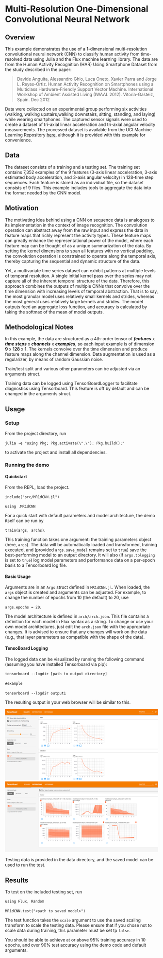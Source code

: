 # Multi-Resolution One-Dimensional Convolutional Neural Network
## Overview

This example demonstrates the use of a 1-dimensional multi-resolution convolutional neural network (CNN) to classify human activity from time-resolved data using Julia and the Flux machine learning library.  The data are from the Human Activity Recognition (HAR) Using Smartphone Dataset from the study described in the paper:
> Davide Anguita, Alessandro Ghio, Luca Oneto, Xavier Parra and Jorge L. Reyes-Ortiz. Human Activity Recognition on Smartphones using a Multiclass Hardware-Friendly Support Vector Machine. International Workshop of Ambient Assisted Living (IWAAL 2012). Vitoria-Gasteiz, Spain. Dec 2012

Data were collected on an experimental group performing six activities (walking, walking upstairs,walking downstairs, sitting, standing, and laying) while wearing smartphones.  The captured sensor signals were used to create a dataset of tri-axial linear acceleration and tri-axial angular velocity measurements.  The processed dataset is available from the UCI Machine Learning Repository [here](https://archive.ics.uci.edu/ml/datasets/human+activity+recognition+using+smartphones), although
it is provided with this example for convenience.

## Data

The dataset consists of a training and a testing set.  The training set contains 7,352 examples of the 9 features (3-axis linear acceleration, 3-axis estimated body acceleration, and 3-axis angular velocity) in 128-time step sequences.  Each feature is stored as an individual file, so the dataset consists of 9 files.  This example includes tools to aggregate the data into the format needed by the 
CNN model.

## Motivation

The motivating idea behind using a CNN on sequence data is analogous to its implementation in the context of image recognition.  The convolution operation can abstract away from the raw input and express the data in feature maps that richly represent the activity types.  These feature maps can greatly enhance the representational power of the model, where each feature map can be thought of as a unique summarization of the data.  By setting the kernel dimensions to span all features with no vertical padding, the convolution operation is constrained to operate along the temporal axis, thereby capturing the sequential and dynamic structure of the data.

Yet, a multivariate time series dataset can exhibit patterns at multiple levels of temporal resolution.  A single initial kernel pass over the series may not capture all of the inherent temporal structure of the data.  Therefore, this approach combines the outputs of multiple CNNs that convolve over the time dimension with increasing levels of temporal abstraction.  That is to say, the most granular model uses relatively small kernels and strides, whereas the most general uses relatively large kernels and strides.  The model outputs feed an aggregate loss function, and accuracy is calculated by taking the softmax of the mean of model outputs.

## Methodological Notes

In this example, the data are structured as a 4th-order tensor of ***features*** x ***time steps*** x ***channels*** x ***examples***, so each input example is of dimension **9** x **128** x **1**. The kernels convolve over the time dimension and produce feature maps along the channel dimension.  Data augmentation is used as a regularizer, by means of random Gaussian noise.

Train/test split and various other parameters can be adjusted via an arguments struct.

Training data can be logged using
TensorBoardLogger to facilitate diagnostics using Tensorboard.  This feature is off by default and can be changed in the arguments struct.

## Usage

### Setup

From the project directory, run

`julia -e "using Pkg; Pkg.activate(\".\"); Pkg.build();"`

 to activate the project and install all dependencies.

### Running the demo

#### Quickstart

From the REPL, load the project.

`include("src/MR1dCNN.jl")`

`using .MR1dCNN`

For a quick start with default parameters and model architecture, the demo itself can be run by 

`train(args, archs)`.

This training function takes one argument: the training parameters object (here, `args`). 
The data will be automatically loaded and transformed, training executed, and (provided `args.save_model` remains set to `true`) save the best-performing model to an output directory.  It will also (if `args.tblogging` is set to `true`) log model parameters and performance data on a per-epoch basis to a Tensorboard log file.

#### Basic Usage

Arguments are in an `Args` struct defined in `MR1dCNN.jl`.  When loaded, the `args` object is created and arguments can be adjusted.  For example, to change the number of epochs from 10 (the default) to 20, use

`args.epochs = 20`.

The model architecture is defined in ```arch/arch.json```.  This file contains a definition for each model in Flux syntax as a string.  To change or use your own model architectures, just edit the ```arch.json``` file with the appropriate changes.  It is advised to ensure that any changes will work on the data (e.g., that layer parameters as compatible with the shape of the data).

#### TensoBoard Logging

The logged data can be visualized by running the following command (assuming you have installed Tensorboard via pip):
```
tensorboard --logdir [path to output directory]

#example

tensorboard --logdir output1
```
The resulting output in your web browser will be similar to this.

![img1](img/tensorboard_img.PNG)
![img2](img/tnsorboard1_img2.PNG)

Testing data is provided in the data directory, and the saved model can be used to run the test.

## Results

To test on the included testing set, run

 ```
using Flux, Random

MR1dCNN.test("<path to saved model>")
```
The test function takes the ```scale``` argument to use the saved scaling transform to scale the testing data. Please ensure that if you chose not to scale data during training, this parameter must be set tp ```false```.

You should be able to achieve at or above 95% training accuracy in 10 epochs, and over 90% test accuracy using the demo code and default arguments.
